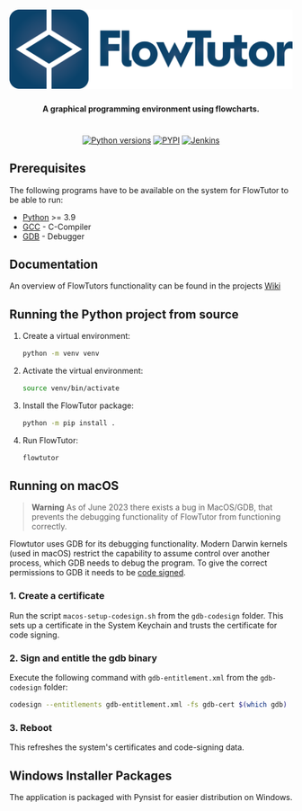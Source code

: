 <h1 align="center">
    <img src="https://raw.githubusercontent.com/thomasroessl/FlowTutor/master/logo.png" alt="flowtutor-logo" style="max-width=512px;max-height:141px;"/>
</h1>

<h4 align="center">
    A graphical programming environment using flowcharts.
</h4>

<h1></h1>

<p align="center">
  <a href=""><img src="https://img.shields.io/pypi/pyversions/flowtutor" alt="Python versions"></a>
  <a href="https://pypi.org/project/flowtutor/"><img src="https://img.shields.io/pypi/v/flowtutor" alt="PYPI"></a>
  <a href="https://cd.roessl.org/job/FlowTutor/"><img src="https://cd.roessl.org/job/FlowTutor/badge/icon" alt="Jenkins"></a>
</p>

## Prerequisites

The following programs have to be available on the system for FlowTutor to be able to run:

- [Python] >= 3.9
- [GCC] - C-Compiler
- [GDB] - Debugger

## Documentation

An overview of FlowTutors functionality can be found in the projects [Wiki]

## Running the Python project from source

1. Create a virtual environment:
    ```sh
    python -m venv venv
    ```

2. Activate the virtual environment:
    ```sh
    source venv/bin/activate
    ```

3. Install the FlowTutor package:
    ```sh
    python -m pip install .
    ```

6. Run FlowTutor:
    ```sh
    flowtutor
    ```

## Running on macOS

> **Warning** 
> As of June 2023 there exists a bug in MacOS/GDB, that prevents the debugging functionality of FlowTutor from functioning correctly.

Flowtutor uses GDB for its debugging functionality.
Modern Darwin kernels (used in macOS) restrict the capability to assume control over another process, which GDB needs to debug the program.
To give the correct permissions to GDB it needs to be [code signed].

### 1. Create a certificate
Run the script `macos-setup-codesign.sh` from the `gdb-codesign` folder.
This sets up a certificate in the System Keychain and trusts the certificate for code signing.

### 2. Sign and entitle the gdb binary
Execute the following command with `gdb-entitlement.xml` from the `gdb-codesign` folder:
```sh
codesign --entitlements gdb-entitlement.xml -fs gdb-cert $(which gdb)
```

### 3. Reboot
This refreshes the system's certificates and code-signing data.

## Windows Installer Packages

The application is packaged with Pynsist for easier distribution on Windows.


[Python]: <https://www.python.org/>
[GCC]: <https://gcc.gnu.org/>
[GDB]: <https://www.sourceware.org/gdb/>
[code signed]: <https://sourceware.org/gdb/wiki/PermissionsDarwin>
[Wiki]: <https://github.com/thomasroessl/FlowTutor/wiki>